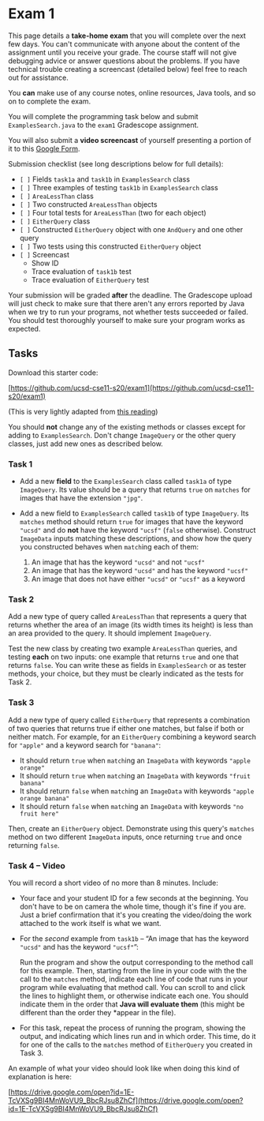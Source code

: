 # Exam 1

This page details a **take-home exam** that you will complete over the next
few days. You can't communicate with anyone about the content of the
assignment until you receive your grade. The course staff will not give
debugging advice or answer questions about the problems. If you have
technical trouble creating a screencast (detailed below) feel free to reach
out for assistance.

You **can** make use of any course notes, online resources, Java tools, and
so on to complete the exam.

You will complete the programming task below and submit `ExamplesSearch.java`
to the `exam1` Gradescope assignment.

You will also submit a **video screencast** of yourself presenting a portion of
it to this [Google Form](https://docs.google.com/forms/d/e/1FAIpQLSco7eqdZ_GaZCG9QqQ2wpDbsF39CL-6LNuhu-jzUtjd8hb6vQ/viewform).

Submission checklist (see long descriptions below for full details):

- `[ ]` Fields `task1a` and `task1b` in `ExamplesSearch` class
- `[ ]` Three examples of testing `task1b` in `ExamplesSearch` class
- `[ ]` `AreaLessThan` class
- `[ ]` Two constructed `AreaLessThan` objects
- `[ ]` Four total tests for `AreaLessThan` (two for each object)
- `[ ]` `EitherQuery` class
- `[ ]` Constructed `EitherQuery` object with one `AndQuery` and one other query
- `[ ]` Two tests using this constructed `EitherQuery` object
- `[ ]` Screencast
  - Show ID
  - Trace evaluation of `task1b` test
  - Trace evaluation of `EitherQuery` test

Your submission will be graded **after** the deadline. The Gradescope upload
will just check to make sure that there aren't any errors reported by Java
when we try to run your programs, not whether tests succeeded or failed. You
should test thoroughly yourself to make sure your program works as expected.

## Tasks

Download this starter code:

[https://github.com/ucsd-cse11-s20/exam1](https://github.com/ucsd-cse11-s20/exam1)

(This is very lightly adapted from [this reading](https://cseweb.ucsd.edu/classes/sp17/cse11-a/lecture11.html))

You should **not** change any of the existing methods or classes except for
adding to `ExamplesSearch`. Don't change `ImageQuery` or the other query
classes, just add new ones as described below.

### Task 1

- Add a new **field** to the `ExamplesSearch` class called `task1a` of type
`ImageQuery`. Its value should be a query that returns `true` on `matches`
for images that have the extension `"jpg"`.

- Add a new field to `ExamplesSearch` called `task1b` of type `ImageQuery`.
Its `matches` method should return `true` for images that have the keyword
`"ucsd"` and do **not** have the keyword `"ucsf"` (`false` otherwise).
Construct `ImageData` inputs matching these descriptions, and show how the
query you constructed behaves when `match`ing each of them:
  1. An image that has the keyword `"ucsd"` and not `"ucsf"`
  2. An image that has the keyword `"ucsd"` and has the keyword `"ucsf"`
  3. An image that does not have either `"ucsd"` or `"ucsf"` as a keyword

### Task 2

Add a new type of query called `AreaLessThan` that represents a query that
returns whether the area of an image (its width times its height) is less
than an area provided to the query. It should implement `ImageQuery`.

Test the new class by creating two example `AreaLessThan` queries, and
testing **each** on two inputs: one example that returns `true` and one
that returns `false`. You can write these as fields in `ExamplesSearch` or as
tester methods, your choice, but they must be clearly indicated as the tests
for Task 2.

### Task 3

Add a new type of query called `EitherQuery` that represents a combination of
two queries that returns true if either one matches, but false if both or
neither match. For example, for an `EitherQuery` combining a keyword search
for `"apple"` and a keyword search for `"banana"`:

- It should return `true` when `match`ing an `ImageData` with keywords
`"apple orange"`
- It should return `true` when `match`ing an `ImageData` with keywords
`"fruit banana"`
- It should return `false` when `match`ing an `ImageData` with keywords
`"apple orange banana"`
- It should return `false` when `match`ing an `ImageData` with keywords
`"no fruit here"`

Then, create an `EitherQuery` object. Demonstrate using this query's
`matches` method on two different `ImageData` inputs, once returning `true`
and once returning `false`.

### Task 4 – Video

You will record a short video of no more than 8 minutes. Include:

- Your face and your student ID for a few seconds at the beginning. You don't
  have to be on camera the whole time, though it's fine if you are. Just a
  brief confirmation that it's you creating the video/doing the work attached
  to the work itself is what we want.
- For the _second_ example from `task1b` – “An image that has the keyword
  `"ucsd"` and has the keyword `"ucsf"`”:

  Run the program and show the output corresponding to the method call for
  this example. Then, starting from the line in your code with the the call
  to the `matches` method, indicate each line of code that runs in your
  program while evaluating that method call. You can scroll to and click the
  lines to highlight them, or otherwise indicate each one. You should
  indicate them in the order that
  **Java will evaluate them** (this might be different than the order they
  *appear in the file).

- For this task, repeat the process of running the program, showing the
output, and indicating which lines run and in which order. This time, do it
for one of the calls to the `matches` method of `EitherQuery` you created in
Task 3.

An example of what your video should look like when doing this kind of
explanation is here:

[https://drive.google.com/open?id=1E-TcVXSg9BI4MnWoVU9_BbcRJsu8ZhCf](https://drive.google.com/open?id=1E-TcVXSg9BI4MnWoVU9_BbcRJsu8ZhCf)
